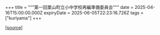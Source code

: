 +++
title = """第一回栗山町立小中学校再編準備委員会"""
date = 2025-04-16T15:00:00.000Z
expiryDate = 2025-06-05T22:23:16.726Z
tags = ["kuriyama"]
+++


[[source]](https://www.town.kuriyama.hokkaido.jp/soshiki/41/31462.html)
